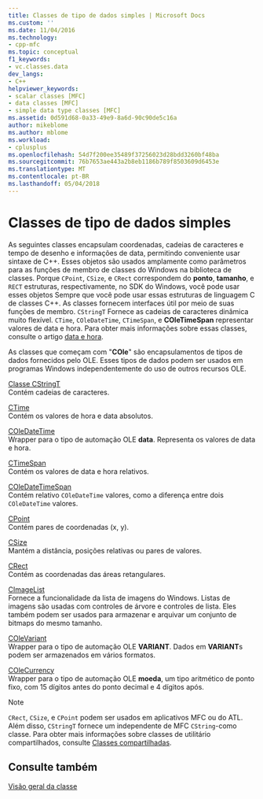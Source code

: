 ```yaml
---
title: Classes de tipo de dados simples | Microsoft Docs
ms.custom: ''
ms.date: 11/04/2016
ms.technology:
- cpp-mfc
ms.topic: conceptual
f1_keywords:
- vc.classes.data
dev_langs:
- C++
helpviewer_keywords:
- scalar classes [MFC]
- data classes [MFC]
- simple data type classes [MFC]
ms.assetid: 0d591d68-0a33-49e9-8a6d-90c90de5c16a
author: mikeblome
ms.author: mblome
ms.workload:
- cplusplus
ms.openlocfilehash: 54d7f200ee35489f37256023d28bdd3260bf48ba
ms.sourcegitcommit: 76b7653ae443a2b8eb1186b789f8503609d6453e
ms.translationtype: MT
ms.contentlocale: pt-BR
ms.lasthandoff: 05/04/2018
---
```

# <a name="simple-data-type-classes"></a>Classes de tipo de dados simples
As seguintes classes encapsulam coordenadas, cadeias de caracteres e tempo de desenho e informações de data, permitindo conveniente usar sintaxe de C++. Esses objetos são usados amplamente como parâmetros para as funções de membro de classes do Windows na biblioteca de classes. Porque `CPoint`, `CSize`, e `CRect` correspondem do **ponto**, **tamanho**, e `RECT` estruturas, respectivamente, no SDK do Windows, você pode usar esses objetos Sempre que você pode usar essas estruturas de linguagem C de classes C++. As classes fornecem interfaces útil por meio de suas funções de membro. `CStringT` Fornece as cadeias de caracteres dinâmica muito flexível. `CTime`, `COleDateTime`, `CTimeSpan`, e **COleTimeSpan** representar valores de data e hora. Para obter mais informações sobre essas classes, consulte o artigo [data e hora](../atl-mfc-shared/date-and-time.md).  
  
 As classes que começam com "**COle**" são encapsulamentos de tipos de dados fornecidos pelo OLE. Esses tipos de dados podem ser usados em programas Windows independentemente do uso de outros recursos OLE.  
  
 [Classe CStringT](../atl-mfc-shared/reference/cstringt-class.md)  
 Contém cadeias de caracteres.  
  
 [CTime](../atl-mfc-shared/reference/ctime-class.md)  
 Contém os valores de hora e data absolutos.  
  
 [COleDateTime](../atl-mfc-shared/reference/coledatetime-class.md)  
 Wrapper para o tipo de automação OLE **data**. Representa os valores de data e hora.  
  
 [CTimeSpan](../atl-mfc-shared/reference/ctimespan-class.md)  
 Contém os valores de data e hora relativos.  
  
 [COleDateTimeSpan](../atl-mfc-shared/reference/coledatetimespan-class.md)  
 Contém relativo `COleDateTime` valores, como a diferença entre dois `COleDateTime` valores.  
  
 [CPoint](../atl-mfc-shared/reference/cpoint-class.md)  
 Contém pares de coordenadas (x, y).  
  
 [CSize](../atl-mfc-shared/reference/csize-class.md)  
 Mantém a distância, posições relativas ou pares de valores.  
  
 [CRect](../atl-mfc-shared/reference/crect-class.md)  
 Contém as coordenadas das áreas retangulares.  
  
 [CImageList](../mfc/reference/cimagelist-class.md)  
 Fornece a funcionalidade da lista de imagens do Windows. Listas de imagens são usadas com controles de árvore e controles de lista. Eles também podem ser usados para armazenar e arquivar um conjunto de bitmaps do mesmo tamanho.  
  
 [COleVariant](../mfc/reference/colevariant-class.md)  
 Wrapper para o tipo de automação OLE **VARIANT**. Dados em **VARIANT**s podem ser armazenados em vários formatos.  
  
 [COleCurrency](../mfc/reference/colecurrency-class.md)  
 Wrapper para o tipo de automação OLE **moeda**, um tipo aritmético de ponto fixo, com 15 dígitos antes do ponto decimal e 4 dígitos após.  
  
> [!NOTE]
>  `CRect`, `CSize`, e `CPoint` podem ser usados em aplicativos MFC ou do ATL. Além disso, `CStringT` fornece um independente de MFC `CString`-como classe. Para obter mais informações sobre classes de utilitário compartilhados, consulte [Classes compartilhadas](../atl-mfc-shared/atl-mfc-shared-classes.md).  
  
## <a name="see-also"></a>Consulte também  
 [Visão geral da classe](../mfc/class-library-overview.md)

